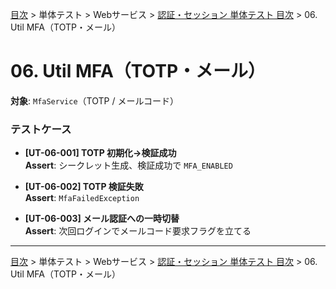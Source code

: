 [目次](../../../目次.md) > 単体テスト > Webサービス > [認証・セッション 単体テスト 目次](目次.md) > 06. Util MFA（TOTP・メール）
# 06. Util MFA（TOTP・メール）

**対象**: `MfaService`（TOTP / メールコード）

### テストケース
- **[UT-06-001] TOTP 初期化→検証成功**  
  **Assert**: シークレット生成、検証成功で `MFA_ENABLED`

- **[UT-06-002] TOTP 検証失敗**  
  **Assert**: `MfaFailedException`

- **[UT-06-003] メール認証への一時切替**  
  **Assert**: 次回ログインでメールコード要求フラグを立てる

---
[目次](../../../目次.md) > 単体テスト > Webサービス > [認証・セッション 単体テスト 目次](目次.md) > 06. Util MFA（TOTP・メール）